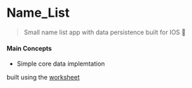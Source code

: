 # Name_List

> Small name list app with data persistence built for IOS 📱

#### Main Concepts
- Simple core data implemtation

built using the [worksheet](https://drive.google.com/file/d/15_wNz3-zddf9VNitZqWMEcv8H2WdxsCA/view?usp=sharing)
